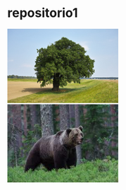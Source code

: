 # repositorio1
<img src="imagenes/arbol.jpg" width="50%">


<img src="imagenes/Tarea1.jpg" width="50%">


